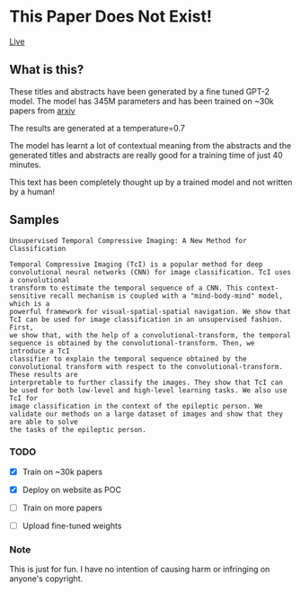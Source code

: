 # This Paper Does Not Exist!

[Live](https://thispaperdoesnotexist.netlify.com)

## What is this?

These titles and abstracts have been generated by a fine tuned GPT-2 model.
The model has 345M parameters and has been trained on ~30k papers from [arxiv](https://www.kaggle.com/neelshah18/arxivdataset)

The results are generated at a temperature=0.7

The model has learnt a lot of contextual meaning from the abstracts and the 
generated titles and abstracts are really good for a training time of just 40 minutes.

This text has been completely thought up by a trained model and not written by a human!

## Samples 

```
Unsupervised Temporal Compressive Imaging: A New Method for Classification

Temporal Compressive Imaging (TcI) is a popular method for deep convolutional neural networks (CNN) for image classification. TcI uses a convolutional
transform to estimate the temporal sequence of a CNN. This context-sensitive recall mechanism is coupled with a "mind-body-mind" model, which is a
powerful framework for visual-spatial-spatial navigation. We show that TcI can be used for image classification in an unsupervised fashion. First,
we show that, with the help of a convolutional-transform, the temporal sequence is obtained by the convolutional-transform. Then, we introduce a TcI
classifier to explain the temporal sequence obtained by the convolutional transform with respect to the convolutional-transform. These results are
interpretable to further classify the images. They show that TcI can be used for both low-level and high-level learning tasks. We also use TcI for
image classification in the context of the epileptic person. We validate our methods on a large dataset of images and show that they are able to solve
the tasks of the epileptic person.
```



### TODO
- [x] Train on ~30k papers
- [x] Deploy on website as POC
- [ ] Train on more papers
- [ ] Upload fine-tuned weights


### Note
This is just for fun. I have no intention of causing harm or infringing on anyone's copyright. 
